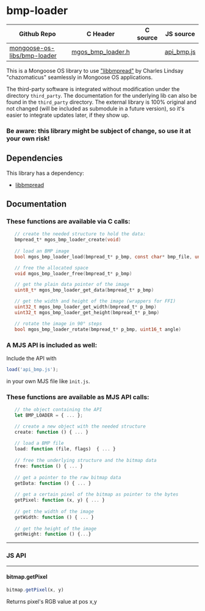 # bmp-loader
| Github Repo | C Header | C source  | JS source |
| ----------- | -------- | --------  | ----------------- |
| [mongoose-os-libs/bmp-loader](https://github.com/mongoose-os-libs/bmp-loader) | [mgos_bmp_loader.h](https://github.com/mongoose-os-libs/bmp-loader/tree/master/include/mgos_bmp_loader.h) | &nbsp;  | [api_bmp.js](https://github.com/mongoose-os-libs/bmp-loader/tree/master/mjs_fs/api_bmp.js)         |



This is a Mongoose OS library to use ["libbmpread"](https://lab.burn.capital/chaz/libbmpread) by Charles Lindsay "chazomaticus" seamlessly in Mongoose OS applications.

The third-party software is integrated without modification under the directory `third_party`. The documentation for the underlying lib can also be found in the `third_party` directory. The external library is 100% original and not changed (will be included as submodule in a future version), so it's easier to integrate updates later, if they show up.

### Be aware: this library might be subject of change, so use it at your own risk! ###

## Dependencies

This library has a dependency:

   - [libbmpread](https://lab.burn.capital/chaz/libbmpread)

## Documentation

### These functions are available via C calls:

   ```c
      // create the needed structure to hold the data:
      bmpread_t* mgos_bmp_loader_create(void)
      
      // load an BMP image
      bool mgos_bmp_loader_load(bmpread_t* p_bmp, const char* bmp_file, unsigned int flags)
   
      // free the allocated space
      void mgos_bmp_loader_free(bmpread_t* p_bmp)

      // get the plain data pointer of the image
      uint8_t* mgos_bmp_loader_get_data(bmpread_t* p_bmp)
   
      // get the width and height of the image (wrappers for FFI)
      uint32_t mgos_bmp_loader_get_width(bmpread_t* p_bmp)
      uint32_t mgos_bmp_loader_get_height(bmpread_t* p_bmp)

      // rotate the image in 90° steps
      bool mgos_bmp_loader_rotate(bmpread_t* p_bmp, uint16_t angle)
   ```

### A MJS API is included as well:

Include the API with 
   ```JavaScript
   load('api_bmp.js');
   ```
in your own MJS file like `ìnit.js`.

### These functions are available as MJS API calls:
```JavaScript
   // the object containing the API
   let BMP_LOADER = { ... };

   // create a new object with the needed structure
   create: function () { ... }
   
   // load a BMP file
   load: function (file, flags)  { ... }
   
   // free the underlying structure and the bitmap data
   free: function () { ... }
   
   // get a pointer to the raw bitmap data
   getData: function () { ... }
   
   // get a certain pixel of the bitmap as pointer to the bytes
   getPixel: function (x, y) { ... }
   
   // get the width of the image
   getWidth: function () { ... }
   
   // get the height of the image
   getHeight: function () {...}
```

 ----- 

### JS API

 --- 
#### bitmap.getPixel

```javascript
bitmap.getPixel(x, y)
```
Returns pixel's RGB value at pos x,y
